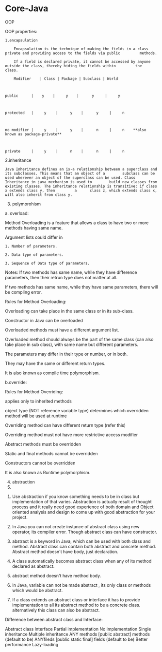# Core-Java

OOP

OOP properties: 

    1.encapsulation

        Encapsulation is the technique of making the fields in a class private and providing access to the fields via public         methods. 

        If a field is declared private, it cannot be accessed by anyone outside the class, thereby hiding the fields within         the     class.

        Modifier    | Class | Package | Subclass | World



    public      |    y    |     y    |      y     |     y



    protected   |     y    |      y    |      y     |     n



    no modifier |     y    |      y    |      n     |     n    **also known as package-private**



    private     |     y    |      n    |      n     |     n



2.inheritance

    Java Inheritance defines an is-a relationship between a superclass and its subclasses. This means that an object of a        subclass can be used wherever an object of the superclass can be used. Class Inheritance in java mechanism is used to        build new classes from existing classes. The inheritance relationship is transitive: if class x extends class y, then         a      class z, which extends class x, will also inherit from class y. 


3. polymorohism

a. overload:

Method Overloading is a feature that allows a class to have two or more methods having same name.

Argument lists could differ in

    1. Number of parameters.
 
    2. Data type of parameters.

    3. Sequence of Data type of parameters.

Notes: If two methods has same name, while they have difference parameters, then their retrun type does not matter at all.

If two methods has same name, while they have same parameters, there will be compling error.

Rules for Method Overloading:

Overloading can take place in the same class or in its sub-class.

Constructor in Java can be overloaded

Overloaded methods must have a different argument list.

Overloaded method should always be the part of the same class (can also take place in sub class), with same name but different parameters.

The parameters may differ in their type or number, or in both.

They may have the same or different return types.

It is also known as compile time polymorphism.

b.override:

Rules for Method Overriding:

applies only to inherited methods

object type (NOT reference variable type) determines which overridden method will be used at runtime

Overriding method can have different return type (refer this)

Overriding method must not have more restrictive access modifier

Abstract methods must be overridden

Static and final methods cannot be overridden

Constructors cannot be overridden

It is also known as Runtime polymorphism.




 


4. abstraction 
5. 
1) Use abstraction if you know something needs to be in class but implementation of that varies. Abstraction is actually result of thought process and it really need good experience of both domain and Object oriented analysis and design to come up with good abstraction for your project.

2) In Java you can not create instance of abstract class using new operator, its compiler error. Though abstract class can have constructor.

3) abstract is a keyword in Java, which can be used with both class and method.  Abstract class can contain both abstract and concrete method. Abstract method doesn't have body, just declaration.

4) A class automatically becomes abstract class when any of its method declared as abstract.

5) abstract method doesn't have method body.

6) In Java, variable can not be made abstract , its only class or methods which would be abstract.

7) If a class extends an abstract class or interface it has to provide implementation to all its abstract method to be a concrete class. alternatively this class can also be abstract.

Difference between abstract class and Interface:

Abstract class 	        Interface 
Partial implementation 	No implementation 
Single inheritance 	    Multiple inheritance 
ANY methods 	        [public abstract] methods (default to be) 
ANYfileds 	            [public static final] fields (default to be) 
Better performance 	    Lazy-loading 






